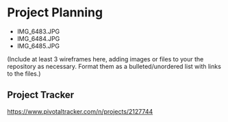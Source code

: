 # Project Planning

* IMG_6483.JPG	
* IMG_6484.JPG
* IMG_6485.JPG

(Include at least 3 wireframes here, adding images or files to your the repository as necessary. Format them as a bulleted/unordered list with links to the files.)

## Project Tracker

https://www.pivotaltracker.com/n/projects/2127744